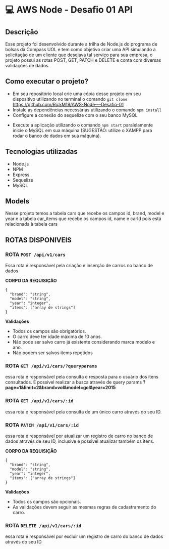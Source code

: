 # 💻 AWS Node - Desafio 01 API

## Descrição
Esse projeto foi desenvolvido durante a trilha de Node.js do programa de bolsas da Compass UOL e tem como objetivo criar uma API simulando a solicitação de um cliente que desejava tal serviço para sua empresa, o projeto possui as rotas POST, GET, PATCH e DELETE e conta com diversas validações de dados.

## Como executar o projeto?

* Em seu repositório local crie uma cópia desse projeto em seu dispositivo utilizando no terminal o comando `git clone` https://github.com/RickM19/AWS-Node---Desafio-01
* Instale as dependências necessárias utilizando o comando `npm install`
* Configure a conexão do sequelize com o seu banco MySQL
- Execute a aplicação utilizando o comando  `npm start` paralelamente inicie o MySQL em sua máquina (SUGESTÃO: utilize o XAMPP para rodar o banco de dados em sua máquina).


## Tecnologias utilizadas

* Node.js
* NPM
* Express
* Sequelize
* MySQL

## Models

Nesse projeto temos a tabela cars que recebe os campos id, brand, model e year e a tabela car_items que recebe os campos id, name e carId pois está relacionada à tabela cars

## ROTAS DISPONIVEIS

### ROTA `POST /api/v1/cars`

Essa rota é responsável pela criação e inserção de carros no banco de dados

**CORPO DA REQUISIÇÃO**
```
{
  "brand": "string",
  "model": "string",
  "year": "integer",
  "items": ["array de strings"]
}
```

**Validações**
* Todos os campos são obrigatórios.
* O carro deve ter idade máxima de 10 anos.
* Não pode ser salvo carro já existente considerando marca modelo e ano.
* Não podem ser salvos items repetidos


### ROTA `GET /api/v1/cars/?queryparams`

essa rota é responsável pela consulta e resposta para o usuário dos itens consultados.
É possivel realizar a busca através de query params **?page=1&limit=2&brand=vol&model=gol&year=2015**


### ROTA `GET /api/v1/cars/:id`

essa rota é responsável pela consulta de um único carro através do seu ID.

### ROTA `PATCH /api/v1/cars/:id`

essa rota é responsável por atualizar um registro de carro no banco de dados através de seu ID, inclusive é possivel atualizar também os itens.

**CORPO DA REQUISIÇÃO**
```
{
  "brand": "string",
  "model": "string",
  "year": "integer",
  "items": ["array de strings"]
}
```

**Validações**
* Todos os campos são opcionais.
* As validações devem seguir as mesmas regras de cadastramento do carro.

### ROTA `DELETE /api/v1/cars/:id`

essa rota é responsável por excluir um registro de carro do banco de dados através do seu ID